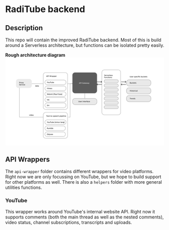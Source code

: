 # RadiTube backend

## Description
This repo will contain the improved RadiTube backend. Most of this is build around a Serverless architecture, but functions can be isolated pretty easily.

**Rough architecture diagram**
![Architecture diagram](https://github.com/raditube/backend/blob/master/static/architecture-diagram.png?raw=true)

## API Wrappers
The ```api-wrapper``` folder contains different wrappers for video platforms. Right now we are only focussing on YouTube, but we hope to build support for other platforms as well. There is also a ```helpers``` folder with more general utilities functions.

### YouTube
This wrapper works around YouTube's internal website API. Right now it supports comments (both the main thread as well as the nested comments), video status, channel subscriptions, transcripts and uploads.